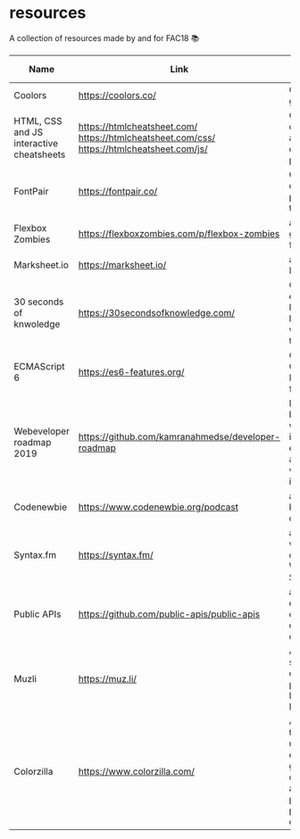 # resources
A collection of resources made by and for FAC18 📚



| Name          | Link          | What is it?  | Tip from
| ------------- | ------------- | ------------ | ------------ |
| Coolors  | https://coolors.co/ | Colour scheme generator | Reda
| HTML, CSS and JS interactive cheatsheets | https://htmlcheatsheet.com/ https://htmlcheatsheet.com/css/ https://htmlcheatsheet.com/js/ | Great reminder of tools, syntax and methods in one (three?) place(s) | Reda
| FontPair | https://fontpair.co/ | Great database of fonts that pair well together | Reda
| Flexbox Zombies  | https://flexboxzombies.com/p/flexbox-zombies  | another fun game to master flexbox   | Pat   
| Marksheet.io   | https://marksheet.io/  | a nice recap of HTML and CSS   | Pat 
| 30 seconds of knwoledge | https://30secondsofknowledge.com/ | Chrome/Firefox extension that helps you to learn about web technologies | Pat 
| ECMAScript 6  | https://es6-features.org/ | Overview & Comparison of ECMAScript 6 features | Pat  
| Webeveloper roadmap 2019 | https://github.com/kamranahmedse/developer-roadmap | Roadmap to becoming a web developer in 2019 (front-end, back-end and devOps versions included) | Pat
| Codenewbie | https://www.codenewbie.org/podcast | a podcast for budding developers | Pat
| Syntax.fm| https://syntax.fm/ | a podcast for web developers by Wes Bos and Scott Tolinski | Pat
| Public APIs | https://github.com/public-apis/public-apis | a super extensive list of free APIs, organised into categories | Gillian
| Muzli| https://muz.li/ | A site/extension of pretty projects for Design Inspiration | Gillian
| Colorzilla| https://www.colorzilla.com/| An extension that lets you use an eyedropper to grab the colour of anything on a webpage or produce a palette of all colours | Gillian




